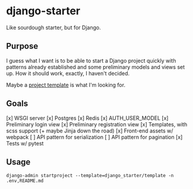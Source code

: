 # django-starter

Like sourdough starter, but for Django.

## Purpose

I guess what I want is to be able to start a Django project quickly with
patterns already established and some preliminary models and views set up. How
it should work, exactly, I haven't decided.

Maybe a [project template][1] is what I'm looking for.

## Goals

[x] WSGI server
[x] Postgres
[x] Redis
[x] AUTH_USER_MODEL
[x] Preliminary login view
[x] Preliminary registration view
[x] Templates, with scss support (+ maybe Jinja down the road)
[x] Front-end assets w/ webpack
[ ] API pattern for serialization
[ ] API pattern for pagination
[x] Tests w/ pytest

## Usage

```
django-admin startproject --template=django_starter/template -n .env,README.md
```

[1]: https://docs.djangoproject.com/en/2.1/ref/django-admin/#cmdoption-startproject-template
